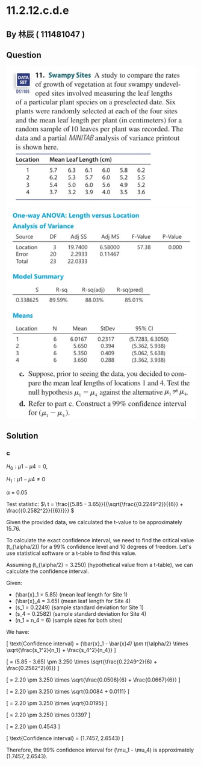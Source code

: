 # 11.2.12.c.d.e

## By 林辰 ( 111481047 )

## Question

![image](https://github.com/HWTeng-Course/202402-Statistics/blob/main/Images/S__41779227%20-%20%E8%A4%87%E8%A3%BD.jpg)
![image](https://github.com/HWTeng-Course/202402-Statistics/blob/main/Images/S__41779228.jpg)
![image](https://github.com/HWTeng-Course/202402-Statistics/blob/main/Images/S__41779229.jpg)
## Solution
### c
$H_0: μ1 - μ4 = 0$,

$H_1: μ1 - μ4 ≠ 0$

α = 0.05

Test statistic: 
$\ t = \frac{{5.85 - 3.65}}{{\sqrt{\frac{{0.2249^2}}{{6}} + \frac{{0.2582^2}}{{6}}}}} \$

Given the provided data, we calculated the t-value to be approximately 15.76.






To calculate the exact confidence interval, we need to find the critical value \(t_{\alpha/2}\) for a 99% confidence level and 10 degrees of freedom. Let's use statistical software or a t-table to find this value.

Assuming \(t_{\alpha/2} = 3.250\) (hypothetical value from a t-table), we can calculate the confidence interval.

Given:
- \(\bar{x}_1 = 5.85\) (mean leaf length for Site 1)
- \(\bar{x}_4 = 3.65\) (mean leaf length for Site 4)
- \(s_1 = 0.2249\) (sample standard deviation for Site 1)
- \(s_4 = 0.2582\) (sample standard deviation for Site 4)
- \(n_1 = n_4 = 6\) (sample sizes for both sites)

We have:

\[ \text{Confidence interval} = (\bar{x}_1 - \bar{x}_4) \pm t_{\alpha/2} \times \sqrt{\frac{s_1^2}{n_1} + \frac{s_4^2}{n_4}} \]

\[ = (5.85 - 3.65) \pm 3.250 \times \sqrt{\frac{0.2249^2}{6} + \frac{0.2582^2}{6}} \]

\[ = 2.20 \pm 3.250 \times \sqrt{\frac{0.0506}{6} + \frac{0.0667}{6}} \]

\[ = 2.20 \pm 3.250 \times \sqrt{0.0084 + 0.0111} \]

\[ = 2.20 \pm 3.250 \times \sqrt{0.0195} \]

\[ = 2.20 \pm 3.250 \times 0.1397 \]

\[ = 2.20 \pm 0.4543 \]

\[ \text{Confidence interval} = (1.7457, 2.6543) \]

Therefore, the 99% confidence interval for \(\mu_1 - \mu_4\) is approximately (1.7457, 2.6543).
